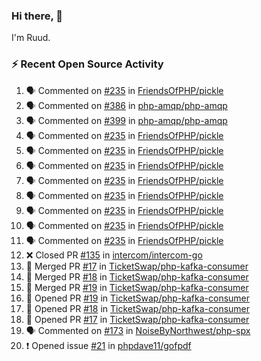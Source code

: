 ### Hi there, 👋

I'm Ruud.
 
### :zap: Recent Open Source Activity

<!--START_SECTION:activity-->
1. 🗣 Commented on [#235](https://github.com/FriendsOfPHP/pickle/issues/235) in [FriendsOfPHP/pickle](https://github.com/FriendsOfPHP/pickle)
2. 🗣 Commented on [#386](https://github.com/php-amqp/php-amqp/issues/386) in [php-amqp/php-amqp](https://github.com/php-amqp/php-amqp)
3. 🗣 Commented on [#399](https://github.com/php-amqp/php-amqp/issues/399) in [php-amqp/php-amqp](https://github.com/php-amqp/php-amqp)
4. 🗣 Commented on [#235](https://github.com/FriendsOfPHP/pickle/issues/235) in [FriendsOfPHP/pickle](https://github.com/FriendsOfPHP/pickle)
5. 🗣 Commented on [#235](https://github.com/FriendsOfPHP/pickle/issues/235) in [FriendsOfPHP/pickle](https://github.com/FriendsOfPHP/pickle)
6. 🗣 Commented on [#235](https://github.com/FriendsOfPHP/pickle/issues/235) in [FriendsOfPHP/pickle](https://github.com/FriendsOfPHP/pickle)
7. 🗣 Commented on [#235](https://github.com/FriendsOfPHP/pickle/issues/235) in [FriendsOfPHP/pickle](https://github.com/FriendsOfPHP/pickle)
8. 🗣 Commented on [#235](https://github.com/FriendsOfPHP/pickle/issues/235) in [FriendsOfPHP/pickle](https://github.com/FriendsOfPHP/pickle)
9. 🗣 Commented on [#235](https://github.com/FriendsOfPHP/pickle/issues/235) in [FriendsOfPHP/pickle](https://github.com/FriendsOfPHP/pickle)
10. 🗣 Commented on [#235](https://github.com/FriendsOfPHP/pickle/issues/235) in [FriendsOfPHP/pickle](https://github.com/FriendsOfPHP/pickle)
11. 🗣 Commented on [#235](https://github.com/FriendsOfPHP/pickle/issues/235) in [FriendsOfPHP/pickle](https://github.com/FriendsOfPHP/pickle)
12. ❌ Closed PR [#135](https://github.com/intercom/intercom-go/pull/135) in [intercom/intercom-go](https://github.com/intercom/intercom-go)
13. 🎉 Merged PR [#17](https://github.com/TicketSwap/php-kafka-consumer/pull/17) in [TicketSwap/php-kafka-consumer](https://github.com/TicketSwap/php-kafka-consumer)
14. 🎉 Merged PR [#18](https://github.com/TicketSwap/php-kafka-consumer/pull/18) in [TicketSwap/php-kafka-consumer](https://github.com/TicketSwap/php-kafka-consumer)
15. 🎉 Merged PR [#19](https://github.com/TicketSwap/php-kafka-consumer/pull/19) in [TicketSwap/php-kafka-consumer](https://github.com/TicketSwap/php-kafka-consumer)
16. 💪 Opened PR [#19](https://github.com/TicketSwap/php-kafka-consumer/pull/19) in [TicketSwap/php-kafka-consumer](https://github.com/TicketSwap/php-kafka-consumer)
17. 💪 Opened PR [#18](https://github.com/TicketSwap/php-kafka-consumer/pull/18) in [TicketSwap/php-kafka-consumer](https://github.com/TicketSwap/php-kafka-consumer)
18. 💪 Opened PR [#17](https://github.com/TicketSwap/php-kafka-consumer/pull/17) in [TicketSwap/php-kafka-consumer](https://github.com/TicketSwap/php-kafka-consumer)
19. 🗣 Commented on [#173](https://github.com/NoiseByNorthwest/php-spx/issues/173) in [NoiseByNorthwest/php-spx](https://github.com/NoiseByNorthwest/php-spx)
20. ❗️ Opened issue [#21](https://github.com/phpdave11/gofpdf/issues/21) in [phpdave11/gofpdf](https://github.com/phpdave11/gofpdf)
<!--END_SECTION:activity-->
